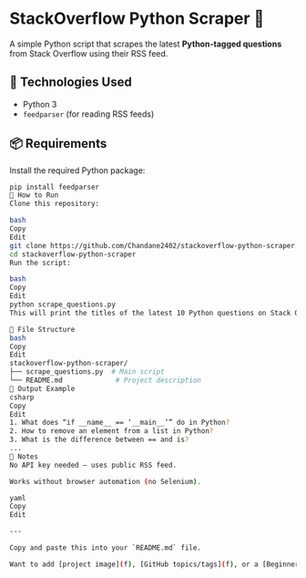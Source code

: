 # StackOverflow Python Scraper 🐍

A simple Python script that scrapes the latest **Python-tagged questions** from Stack Overflow using their RSS feed.

## 🔧 Technologies Used

- Python 3
- `feedparser` (for reading RSS feeds)

## 📦 Requirements

Install the required Python package:

```bash
pip install feedparser
🚀 How to Run
Clone this repository:

bash
Copy
Edit
git clone https://github.com/Chandane2402/stackoverflow-python-scraper.git
cd stackoverflow-python-scraper
Run the script:

bash
Copy
Edit
python scrape_questions.py
This will print the titles of the latest 10 Python questions on Stack Overflow.

📁 File Structure
bash
Copy
Edit
stackoverflow-python-scraper/
├── scrape_questions.py  # Main script
└── README.md             # Project description
📝 Output Example
csharp
Copy
Edit
1. What does “if __name__ == ‘__main__’” do in Python?
2. How to remove an element from a list in Python?
3. What is the difference between == and is?
...
📌 Notes
No API key needed — uses public RSS feed.

Works without browser automation (no Selenium).

yaml
Copy
Edit

---

Copy and paste this into your `README.md` file.

Want to add [project image](f), [GitHub topics/tags](f), or a [Beginner badge](f)?








